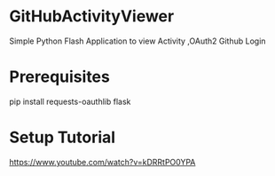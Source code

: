 # GitHubActivityViewer
Simple Python Flash Application to view Activity ,OAuth2 Github Login

# Prerequisites
pip install requests-oauthlib flask

# Setup Tutorial
https://www.youtube.com/watch?v=kDRRtPO0YPA
